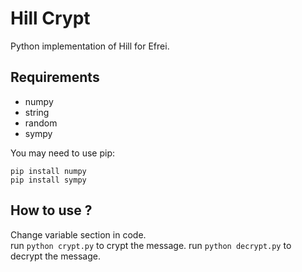 # Hill Crypt

Python implementation of Hill for Efrei.  

## Requirements

- numpy
- string
- random
- sympy

You may need to use pip:
```
pip install numpy
pip install sympy
```

## How to use ?

Change variable section in code.  
run `python crypt.py` to crypt the message.
run `python decrypt.py` to decrypt the message.
